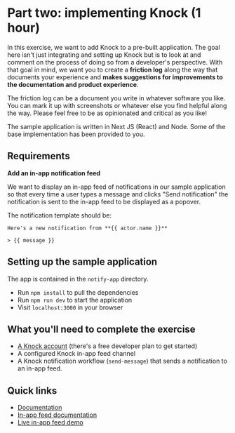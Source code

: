 # Part two: implementing Knock (1 hour)

In this exercise, we want to add Knock to a pre-built application. The goal here isn't just integrating and setting up Knock but is to look at and comment on the process of doing so from a developer's perspective. With that goal in mind, we want you to create a **friction log** along the way that documents your experience and **makes suggestions for improvements to the documentation and product experience**.

The friction log can be a document you write in whatever software you like. You can mark it up with screenshots or whatever else you find helpful along the way. Please feel free to be as opinionated and critical as you like!

The sample application is written in Next JS (React) and Node. Some of the base implementation has been provided to you.

## Requirements

**Add an in-app notification feed**

We want to display an in-app feed of notifications in our sample application so that every time a user types a message and clicks "Send notification" the notification is sent to the in-app feed to be displayed as a popover.

The notification template should be:

```
Here's a new notification from **{{ actor.name }}**

> {{ message }}
```

## Setting up the sample application

The app is contained in the `notify-app` directory.

- Run `npm install` to pull the dependencies
- Run `npm run dev` to start the application
- Visit `localhost:3000` in your browser

## What you'll need to complete the exercise

- [A Knock account](https://knock.app) (there's a free developer plan to get started)
- A configured Knock in-app feed channel
- A Knock notification workflow (`send-message`) that sends a notification to an in-app feed.

## Quick links

- [Documentation](https://docs.knock.app)
- [In-app feed documentation](https://docs.knock.app/in-app-ui/react/overview)
- [Live in-app feed demo](https://knock-in-app-notifications-react.vercel.app/)
